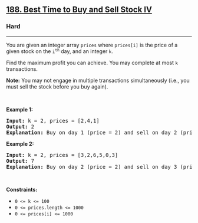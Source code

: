 <h2><a href="https://leetcode.com/problems/best-time-to-buy-and-sell-stock-iv/">188. Best Time to Buy and Sell Stock IV</a></h2><h3>Hard</h3><hr><div style="user-select: auto;"><p style="user-select: auto;">You are given an integer array <code style="user-select: auto;">prices</code> where <code style="user-select: auto;">prices[i]</code> is the price of a given stock on the <code style="user-select: auto;">i<sup style="user-select: auto;">th</sup></code> day, and an integer <code style="user-select: auto;">k</code>.</p>

<p style="user-select: auto;">Find the maximum profit you can achieve. You may complete at most <code style="user-select: auto;">k</code> transactions.</p>

<p style="user-select: auto;"><strong style="user-select: auto;">Note:</strong> You may not engage in multiple transactions simultaneously (i.e., you must sell the stock before you buy again).</p>

<p style="user-select: auto;">&nbsp;</p>
<p style="user-select: auto;"><strong style="user-select: auto;">Example 1:</strong></p>

<pre style="user-select: auto;"><strong style="user-select: auto;">Input:</strong> k = 2, prices = [2,4,1]
<strong style="user-select: auto;">Output:</strong> 2
<strong style="user-select: auto;">Explanation:</strong> Buy on day 1 (price = 2) and sell on day 2 (price = 4), profit = 4-2 = 2.
</pre>

<p style="user-select: auto;"><strong style="user-select: auto;">Example 2:</strong></p>

<pre style="user-select: auto;"><strong style="user-select: auto;">Input:</strong> k = 2, prices = [3,2,6,5,0,3]
<strong style="user-select: auto;">Output:</strong> 7
<strong style="user-select: auto;">Explanation:</strong> Buy on day 2 (price = 2) and sell on day 3 (price = 6), profit = 6-2 = 4. Then buy on day 5 (price = 0) and sell on day 6 (price = 3), profit = 3-0 = 3.
</pre>

<p style="user-select: auto;">&nbsp;</p>
<p style="user-select: auto;"><strong style="user-select: auto;">Constraints:</strong></p>

<ul style="user-select: auto;">
	<li style="user-select: auto;"><code style="user-select: auto;">0 &lt;= k &lt;= 100</code></li>
	<li style="user-select: auto;"><code style="user-select: auto;">0 &lt;= prices.length &lt;= 1000</code></li>
	<li style="user-select: auto;"><code style="user-select: auto;">0 &lt;= prices[i] &lt;= 1000</code></li>
</ul>
</div>